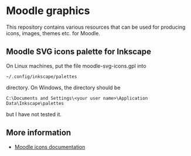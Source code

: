 Moodle graphics
===============

This repository contains various resources that can be used for producing
icons, images, themes etc. for Moodle.

Moodle SVG icons palette for Inkscape
-------------------------------------

On Linux machines, put the file moodle-svg-icons.gpl into

    ~/.config/inkscape/palettes

directory. On Windows, the directory should be

    C:\Documents and Settings\<your user name>\Application Data\Inkscape\palettes

but I have not tested it.

More information
----------------

* [Moodle icons documentation](http://docs.moodle.org/dev/Moodle_icons)